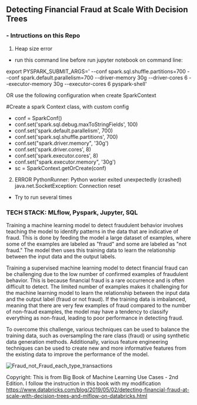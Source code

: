 ## Detecting Financial Fraud at Scale With Decision Trees
### - Intructions on this Repo

1. Heap size error
- run this command line before run jupyter notebook on command line:

export PYSPARK_SUBMIT_ARGS=' --conf spark.sql.shuffle.partitions=700 --conf spark.default.parallelism=700 --driver-memory 30g --driver-cores 6 --executor-memory 30g --executor-cores 6 pyspark-shell'

OR use the following configuration when create SparkContext

#Create a spark Context class, with custom config
- conf = SparkConf()
- conf.set('spark.sql.debug.maxToStringFields', 100)
- conf.set('spark.default.parallelism', 700)
- conf.set('spark.sql.shuffle.partitions', 700)
- conf.set("spark.driver.memory", '30g')
- conf.set('spark.driver.cores', 8)
- conf.set('spark.executor.cores', 8)
- conf.set("spark.executor.memory", '30g')
- sc = SparkContext.getOrCreate(conf)

2. ERROR PythonRunner: Python worker exited unexpectedly (crashed) java.net.SocketException: Connection reset

- Try to run several times

### TECH STACK: MLflow, Pyspark, Jupyter, SQL

Training a machine learning model to detect fraudulent behavior involves teaching the model to identify patterns in the data that are indicative of fraud. This is done by feeding the model a large dataset of examples, where some of the examples are labeled as "fraud" and some are labeled as "not fraud." The model then uses this training data to learn the relationship between the input data and the output labels.

Training a supervised machine learning model to detect financial fraud can be challenging due to the low number of confirmed examples of fraudulent behavior. This is because financial fraud is a rare occurrence and is often difficult to detect. The limited number of examples makes it challenging for the machine learning model to learn the relationship between the input data and the output label (fraud or not fraud). If the training data is imbalanced, meaning that there are very few examples of fraud compared to the number of non-fraud examples, the model may have a tendency to classify everything as non-fraud, leading to poor performance in detecting fraud.

To overcome this challenge, various techniques can be used to balance the training data, such as oversampling the rare class (fraud) or using synthetic data generation methods. Additionally, various feature engineering techniques can be used to create new and more informative features from the existing data to improve the performance of the model.

![Fraud_not_Fraud_each_type_transactions](https://user-images.githubusercontent.com/93171100/217422354-6c7bd4ab-bf6f-48b1-b534-4f745b0fe9e5.png)


Copyright: This is from Big Book of Machine Learning Use Cases - 2nd Edition. I follow the instruction in this book with my modification
https://www.databricks.com/blog/2019/05/02/detecting-financial-fraud-at-scale-with-decision-trees-and-mlflow-on-databricks.html
